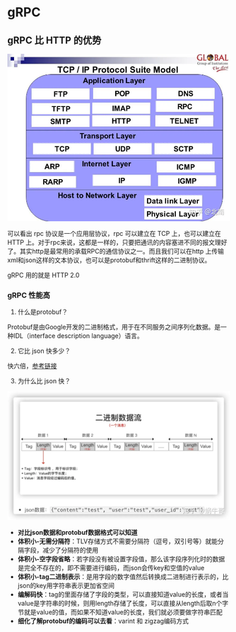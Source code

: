 # gRPC

## gRPC 比 HTTP 的优势

![](./images/1.webp)

可以看出 rpc 协议是一个应用层协议，rpc 可以建立在 TCP 上，也可以建立在 HTTP 上。对于rpc来说，这都是一样的，只要把通讯的内容塞进不同的报文理好了。其实http是最常用的承载RPC的通信协议之一。而且我们可以在http 上传输xml和json这样的文本协议，也可以是protobuf和thrift这样的二进制协议。

gRPC 用的就是 HTTP 2.0

### gRPC 性能高

1. 什么是protobuf？

Protobuf是由Google开发的二进制格式，用于在不同服务之间序列化数据。是一种IDL（interface description language）语言。

2. 它比 json 快多少？

快六倍，[参考链接](https://link.zhihu.com/?target=https%3A//auth0.com/blog/beating-json-performance-with-protobuf/)

3. 为什么比 json 快？

![](./images/2.webp)

- **对比json数据和protobuf数据格式可以知道**
- **体积小-无需分隔符**：TLV存储方式不需要分隔符（逗号，双引号等）就能分隔字段，减少了分隔符的使用
- **体积小-空字段省略**：若字段没有被设置字段值，那么该字段序列化时的数据是完全不存在的，即不需要进行编码，而json会传key和空值的value
- **体积小-tag二进制表示**：是用字段的数字值然后转换成二进制进行表示的，比json的key用字符串表示更加省空间
- **编解码快**：tag的里面存储了字段的类型，可以直接知道value的长度，或者当value是字符串的时候，则用length存储了长度，可以直接从length后取n个字节就是value的值，而如果不知道value的长度，我们就必须要做字符串匹配
- **细化了解protobuf的编码可以去看**：varint 和 zigzag编码方式
